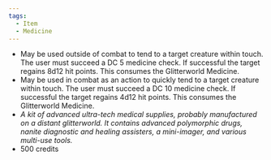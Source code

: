 ```yaml
---
tags:
  - Item
  - Medicine
---
```

- May be used outside of combat to tend to a target creature within touch. The user must succeed a DC 5 medicine check. If successful the target regains 8d12 hit points. This consumes the Glitterworld Medicine.
- May be used in combat as an action to quickly tend to a target creature within touch. The user must succeed a DC 10 medicine check. If successful the target regains 4d12 hit points. This consumes the Glitterworld Medicine.
- *A kit of advanced ultra-tech medical supplies, probably manufactured on a distant glitterworld. It contains advanced polymorphic drugs, nanite diagnostic and healing assisters, a mini-imager, and various multi-use tools.*
- 500 credits